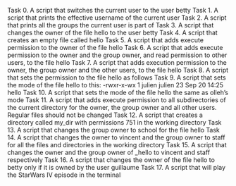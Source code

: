 Task 0. A script that switches the current user to the user betty
Task 1. A script that prints the effective username of the current user
Task 2. A script that prints all the groups the current user is part of
Task 3. A script that changes the owner of the file hello to the user betty
Task 4. A script that creates an empty file called hello
Task 5. A script that adds execute permission to the owner of the file hello
Task 6. A script that adds execute permission to the owner and the group owner, and read permission to other users, to the file hello
Task 7. A script that adds execution permission to the owner, the group owner and the other users, to the file hello
Task 8. A script that sets the permission to the file hello as follows
Task 9. A script that sets the mode of the file hello to this: -rwxr-x-wx 1 julien julien 23 Sep 20 14:25 hello
Task 10. A script that sets the mode of the file hello the same as olleh’s mode
Task 11. A script that adds execute permission to all subdirectories of the current directory for the owner, the group owner and all other users. Regular files should not be changed
Task 12. A script that creates a directory called my_dir with permissions 751 in the working directory
Task 13. A script that changes the group owner to school for the file hello
Task 14. A script that changes the owner to vincent and the group owner to staff for all the files and directories in the working directory
Task 15. A script that changes the owner and the group owner of _hello to vincent and staff respectively
Task 16. A script that changes the owner of the file hello to betty only if it is owned by the user guillaume
Task 17. A script that will play the StarWars IV episode in the terminal
